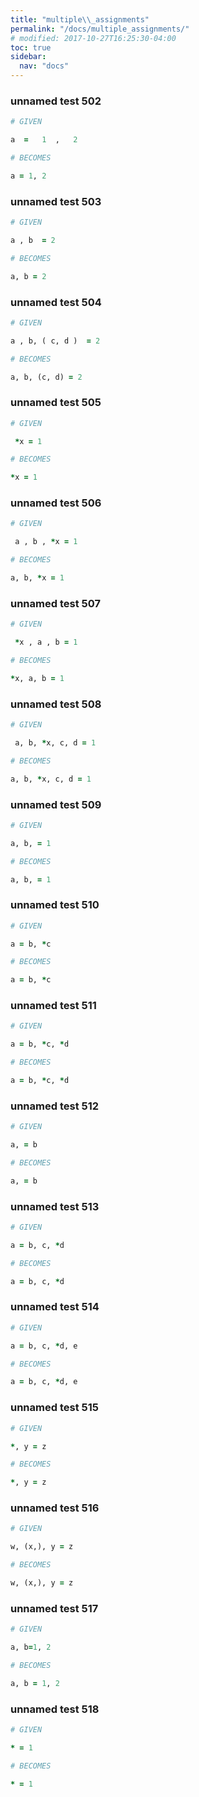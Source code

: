 ```yaml
---
title: "multiple\\_assignments"
permalink: "/docs/multiple_assignments/"
# modified: 2017-10-27T16:25:30-04:00
toc: true
sidebar:
  nav: "docs"
---
```

### unnamed test 502
```ruby
# GIVEN

a  =   1  ,   2

```
```ruby
# BECOMES

a = 1, 2
```
### unnamed test 503
```ruby
# GIVEN

a , b  = 2

```
```ruby
# BECOMES

a, b = 2
```
### unnamed test 504
```ruby
# GIVEN

a , b, ( c, d )  = 2

```
```ruby
# BECOMES

a, b, (c, d) = 2
```
### unnamed test 505
```ruby
# GIVEN

 *x = 1

```
```ruby
# BECOMES

*x = 1
```
### unnamed test 506
```ruby
# GIVEN

 a , b , *x = 1

```
```ruby
# BECOMES

a, b, *x = 1
```
### unnamed test 507
```ruby
# GIVEN

 *x , a , b = 1

```
```ruby
# BECOMES

*x, a, b = 1
```
### unnamed test 508
```ruby
# GIVEN

 a, b, *x, c, d = 1

```
```ruby
# BECOMES

a, b, *x, c, d = 1
```
### unnamed test 509
```ruby
# GIVEN

a, b, = 1

```
```ruby
# BECOMES

a, b, = 1
```
### unnamed test 510
```ruby
# GIVEN

a = b, *c

```
```ruby
# BECOMES

a = b, *c
```
### unnamed test 511
```ruby
# GIVEN

a = b, *c, *d

```
```ruby
# BECOMES

a = b, *c, *d
```
### unnamed test 512
```ruby
# GIVEN

a, = b

```
```ruby
# BECOMES

a, = b
```
### unnamed test 513
```ruby
# GIVEN

a = b, c, *d

```
```ruby
# BECOMES

a = b, c, *d
```
### unnamed test 514
```ruby
# GIVEN

a = b, c, *d, e

```
```ruby
# BECOMES

a = b, c, *d, e
```
### unnamed test 515
```ruby
# GIVEN

*, y = z

```
```ruby
# BECOMES

*, y = z
```
### unnamed test 516
```ruby
# GIVEN

w, (x,), y = z

```
```ruby
# BECOMES

w, (x,), y = z
```
### unnamed test 517
```ruby
# GIVEN

a, b=1, 2

```
```ruby
# BECOMES

a, b = 1, 2
```
### unnamed test 518
```ruby
# GIVEN

* = 1

```
```ruby
# BECOMES

* = 1
```
